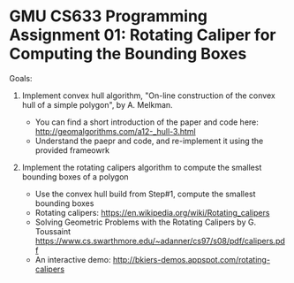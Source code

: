 #  GMU CS633 Programming Assignment 01: Rotating Caliper for Computing the Bounding Boxes

Goals: 
1. Implement convex hull algorithm, "On-line construction of the convex hull of a simple polygon", by A. Melkman.
   - You can find a short introduction of the paper and code here: http://geomalgorithms.com/a12-_hull-3.html
   - Understand the paepr and code, and re-implement it using the provided frameowrk
  
2. Implement the rotating calipers algorithm to compute the smallest bounding boxes of a polygon
   - Use the convex hull build from Step#1, compute the smallest bounding boxes
   - Rotating calipers: https://en.wikipedia.org/wiki/Rotating_calipers
   - Solving Geometric Problems with the Rotating Calipers by G. Toussaint https://www.cs.swarthmore.edu/~adanner/cs97/s08/pdf/calipers.pdf
    - An interactive demo: http://bkiers-demos.appspot.com/rotating-calipers
